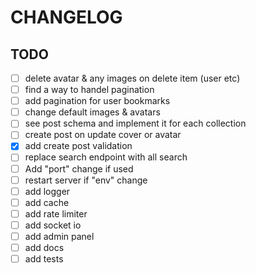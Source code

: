 
# CHANGELOG

## TODO

- [ ] delete avatar & any images on delete item (user etc)
- [ ] find a way to handel pagination
- [ ] add pagination for user bookmarks
- [ ] change default images & avatars
- [ ] see post schema and implement it for each collection
- [ ] create post on update cover or avatar
- [x] add create post validation
- [ ] replace search endpoint with all search
- [ ] Add "port" change if used
- [ ] restart server if "env" change
- [ ] add logger
- [ ] add cache
- [ ] add rate limiter
- [ ] add socket io
- [ ] add admin panel
- [ ] add docs
- [ ] add tests
